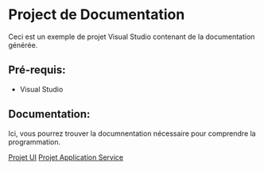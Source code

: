 # Project de Documentation

Ceci est un exemple de projet Visual Studio contenant de la documentation générée.

## Pré-requis:

* Visual Studio

## Documentation:

Ici, vous pourrez trouver la documnentation nécessaire pour comprendre la programmation.

[Projet UI](DocumentedExemple/DocumentedExemple/README.MD)
[Projet Application Service](DocumentedExemple/DocumentedExemple.ApplicationServices/README.MD)